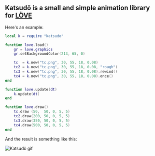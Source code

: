 ## Katsudö is a small and simple animation library for [LÖVE](https://love2d.org/)

Here's an example:

```lua
local k = require "katsudo"

function love.load()
	gr = love.graphics
	gr.setBackgroundColor(213, 65, 0)

	tc  = k.new("tc.png", 30, 55, 18, 0.08)
	tc2 = k.new("tc.png", 30, 55, 18, 0.08, "rough")
	tc3 = k.new("tc.png", 30, 55, 18, 0.08).rewind()
	tc4 = k.new("tc.png", 30, 55, 18, 0.08).once()
end

function love.update(dt)
	k.update(dt)
end

function love.draw()
	tc.draw (50,  50, 0, 5, 5)
	tc2.draw(200, 50, 0, 5, 5)
	tc3.draw(350, 50, 0, 5, 5)
	tc4.draw(500, 50, 0, 5, 5)
end
```

And the result is something like this:

![Katsudö gif](http://s32.postimg.org/dl8juakat/thunders.gif)
